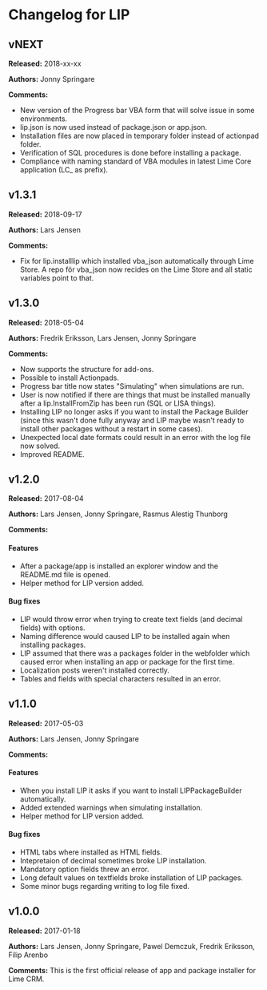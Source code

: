 # Changelog for LIP

## vNEXT
**Released:** 2018-xx-xx

**Authors:** Jonny Springare

**Comments:** 

* New version of the Progress bar VBA form that will solve issue in some environments.
* lip.json is now used instead of package.json or app.json.
* Installation files are now placed in temporary folder instead of actionpad folder.
* Verification of SQL procedures is done before installing a package.
* Compliance with naming standard of VBA modules in latest Lime Core application (LC_ as prefix).


## v1.3.1
**Released:** 2018-09-17

**Authors:** Lars Jensen

**Comments:** 

* Fix for lip.installlip which installed vba_json automatically through Lime Store. A repo för vba_json now recides on the Lime Store and all static variables point to that.


## v1.3.0
**Released:** 2018-05-04

**Authors:** Fredrik Eriksson, Lars Jensen, Jonny Springare

**Comments:** 

* Now supports the structure for add-ons.
* Possible to install Actionpads.
* Progress bar title now states "Simulating" when simulations are run.
* User is now notified if there are things that must be installed manually after a lip.InstallFromZip has been run (SQL or LISA things).
* Installing LIP no longer asks if you want to install the Package Builder (since this wasn't done fully anyway and LIP maybe wasn't ready to install other packages without a restart in some cases).
* Unexpected local date formats could result in an error with the log file now solved.
* Improved README.


## v1.2.0
**Released:** 2017-08-04

**Authors:** Lars Jensen, Jonny Springare, Rasmus Alestig Thunborg

**Comments:** 

#### Features

* After a package/app is installed an explorer window and the README.md file is opened.
* Helper method for LIP version added.

#### Bug fixes

* LIP would throw error when trying to create text fields (and decimal fields) with options.
* Naming difference would caused LIP to be installed again when installing packages.
* LIP assumed that there was a packages folder in the webfolder which caused error when installing an app or package for the first time.
* Localization posts weren't installed correctly.
* Tables and fields with special characters resulted in an error.


## v1.1.0
**Released:** 2017-05-03

**Authors:** Lars Jensen, Jonny Springare

**Comments:**

#### Features

* When you install LIP it asks if you want to install LIPPackageBuilder automatically.
* Added extended warnings when simulating installation.
* Helper method for LIP version added.

#### Bug fixes

* HTML tabs where installed as HTML fields.
* Intepretaion of decimal sometimes broke LIP installation.
* Mandatory option fields threw an error.
* Long default values on textfields broke installation of LIP packages.
* Some minor bugs regarding writing to log file fixed.


## v1.0.0
**Released:** 2017-01-18

**Authors:** Lars Jensen, Jonny Springare, Pawel Demczuk, Fredrik Eriksson, Filip Arenbo

**Comments:** This is the first official release of app and package installer for Lime CRM.
